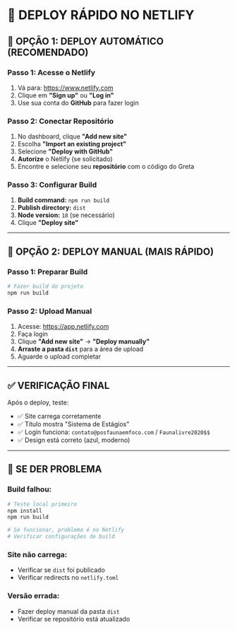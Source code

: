 # 🚀 DEPLOY RÁPIDO NO NETLIFY

## 🎯 OPÇÃO 1: DEPLOY AUTOMÁTICO (RECOMENDADO)

### Passo 1: Acesse o Netlify
1. Vá para: https://www.netlify.com
2. Clique em **"Sign up"** ou **"Log in"**
3. Use sua conta do **GitHub** para fazer login

### Passo 2: Conectar Repositório
1. No dashboard, clique **"Add new site"**
2. Escolha **"Import an existing project"**
3. Selecione **"Deploy with GitHub"**
4. **Autorize** o Netlify (se solicitado)
5. Encontre e selecione seu **repositório** com o código do Greta

### Passo 3: Configurar Build
1. **Build command:** `npm run build`
2. **Publish directory:** `dist`
3. **Node version:** `18` (se necessário)
4. Clique **"Deploy site"**

---

## 🎯 OPÇÃO 2: DEPLOY MANUAL (MAIS RÁPIDO)

### Passo 1: Preparar Build
```bash
# Fazer build do projeto
npm run build
```

### Passo 2: Upload Manual
1. Acesse: https://app.netlify.com
2. Faça login
3. Clique **"Add new site"** → **"Deploy manually"**
4. **Arraste a pasta `dist`** para a área de upload
5. Aguarde o upload completar

---

## ✅ VERIFICAÇÃO FINAL

Após o deploy, teste:
- ✅ Site carrega corretamente
- ✅ Título mostra "Sistema de Estágios"
- ✅ Login funciona: `contato@posfaunaemfoco.com` / `Faunalivre2020$$`
- ✅ Design está correto (azul, moderno)

---

## 🔧 SE DER PROBLEMA

### Build falhou:
```bash
# Teste local primeiro
npm install
npm run build

# Se funcionar, problema é no Netlify
# Verificar configurações de build
```

### Site não carrega:
- Verificar se `dist` foi publicado
- Verificar redirects no `netlify.toml`

### Versão errada:
- Fazer deploy manual da pasta `dist`
- Verificar se repositório está atualizado